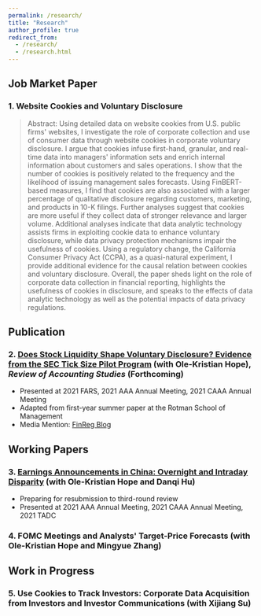 ```yaml
---
permalink: /research/
title: "Research"
author_profile: true
redirect_from: 
  - /research/
  - /research.html
---
```


## Job Market Paper
### 1. Website Cookies and Voluntary Disclosure
> Abstract: Using detailed data on website cookies from U.S. public firms' websites, I investigate the role of corporate collection and use of consumer data through website cookies in corporate voluntary disclosure. I argue that cookies infuse first-hand, granular, and real-time data into managers' information sets and enrich internal information about customers and sales operations. I show that the number of cookies is positively related to the frequency and the likelihood of issuing management sales forecasts. Using FinBERT-based measures, I find that cookies are also associated with a larger percentage of qualitative disclosure regarding customers, marketing, and products in 10-K filings. Further analyses suggest that cookies are more useful if they collect data of stronger relevance and larger volume. Additional analyses indicate that data analytic technology assists firms in exploiting cookie data to enhance voluntary disclosure, while data privacy protection mechanisms impair the usefulness of cookies. Using a regulatory change, the California Consumer Privacy Act (CCPA), as a quasi-natural experiment, I provide additional evidence for the causal relation between cookies and voluntary disclosure. Overall, the paper sheds light on the role of corporate data collection in financial reporting, highlights the usefulness of cookies in disclosure, and speaks to the effects of data analytic technology as well as the potential impacts of data privacy regulations.


## Publication
### 2. [Does Stock Liquidity Shape Voluntary Disclosure? Evidence from the SEC Tick Size Pilot Program](https://link.springer.com/article/10.1007/s11142-022-09686-0) (with Ole-Kristian Hope), _Review of Accounting Studies_ (Forthcoming)

* Presented at 2021 FARS, 2021 AAA Annual Meeting, 2021 CAAA Annual Meeting
* Adapted from first-year summer paper at the Rotman School of Management
* Media Mention: [FinReg Blog](https://sites.duke.edu/thefinregblog/2021/11/04/does-stock-liquidity-shape-voluntary-disclosure-evidence-from-the-sec-tick-size-pilot-program/) 

## Working Papers
### 3. [Earnings Announcements in China: Overnight and Intraday Disparity](https://papers.ssrn.com/sol3/papers.cfm?abstract_id=4501822) (with Ole-Kristian Hope and Danqi Hu)
* Preparing for resubmission to third-round review
* Presented at 2021 AAA Annual Meeting, 2021 CAAA Annual Meeting, 2021 TADC

### 4. FOMC Meetings and Analysts' Target-Price Forecasts (with Ole-Kristian Hope and Mingyue Zhang)

## Work in Progress

### 5. Use Cookies to Track Investors: Corporate Data Acquisition from Investors and Investor Communications (with Xijiang Su)
